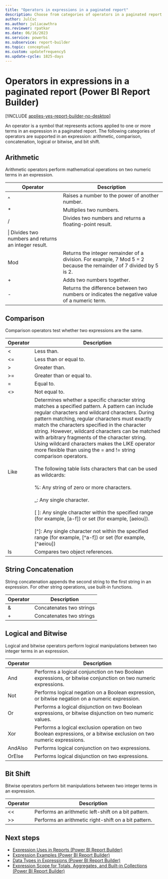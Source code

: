 ```yaml
---
title: "Operators in expressions in a paginated report"
description: Choose from categories of operators in a paginated report that are supported in an expression that represents actions applied to terms in an expression in Report Builder.
author: JulCsc
ms.author: juliacawthra
ms.reviewer: rpatkar
ms.date: 06/16/2023
ms.service: powerbi
ms.subservice: report-builder
ms.topic: conceptual
ms.custom: updatefrequency5
ms.update-cycle: 1825-days
---
```

# Operators in expressions in a paginated report (Power BI Report Builder)

[!INCLUDE [applies-yes-report-builder-no-desktop](../../includes/applies-yes-report-builder-no-desktop.md)]

  An operator is a symbol that represents actions applied to one or more terms in an expression in a paginated report. The following categories of operators are supported in an expression: arithmetic, comparison, concatenation, logical or bitwise, and bit shift.

## Arithmetic

Arithmetic operators perform mathematical operations on two numeric terms in an expression.

| Operator | Description |
| --- | --- |
| ^ | Raises a number to the power of another number. |
| * | Multiplies two numbers. |
| / | Divides two numbers and returns a floating-point result. |
| \\| Divides two numbers and returns an integer result. |
| Mod | Returns the integer remainder of a division. For example, 7 Mod 5 = 2 because the remainder of 7 divided by 5 is 2. |
| + | Adds two numbers together. |
| - | Returns the difference between two numbers or indicates the negative value of a numeric term. |

## Comparison

Comparison operators test whether two expressions are the same.

| Operator | Description |
| --- | --- |
| < | Less than. |
| \<= | Less than or equal to. |
| > | Greater than. |
| >= | Greater than or equal to. |
| = | Equal to. |
| <> | Not equal to. |
| Like | Determines whether a specific character string matches a specified pattern. A pattern can include regular characters and wildcard characters. During pattern matching, regular characters must exactly match the characters specified in the character string. However, wildcard characters can be matched with arbitrary fragments of the character string. Using wildcard characters makes the LIKE operator more flexible than using the = and != string comparison operators.<br /><br />The following table lists characters that can be used as wildcards:<br /><br />%: Any string of zero or more characters.<br /><br />_: Any single character.<br /><br />[ ]: Any single character within the specified range (for example, [a-f]) or set (for example, [aeiou]).<br /><br />[^]: Any single character not within the specified range (for example, [^a-f]) or set (for example, [^aeiou]) |
| Is | Compares two object references. |

## String Concatenation

String concatenation appends the second string to the first string in an expression. For other string operations, use built-in functions.

| Operator | Description |
| --- | --- |
| & | Concatenates two strings |
| + | Concatenates two strings |

## Logical and Bitwise

Logical and bitwise operators perform logical manipulations between two integer terms in an expression.

| Operator | Description |
| --- | --- |
| And | Performs a logical conjunction on two Boolean expressions, or bitwise conjunction on two numeric expressions. |
| Not | Performs logical negation on a Boolean expression, or bitwise negation on a numeric expression. |
| Or | Performs a logical disjunction on two Boolean expressions, or bitwise disjunction on two numeric values. |
| Xor | Performs a logical exclusion operation on two Boolean expressions, or a bitwise exclusion on two numeric expressions. |
| AndAlso | Performs logical conjunction on two expressions. |
| OrElse | Performs logical disjunction on two expressions. |

## Bit Shift

Bitwise operators perform bit manipulations between two integer terms in an expression.

| Operator | Description |
| --- | --- |
| <\< | Performs an arithmetic left-shift on a bit pattern. |
| >> | Performs an arithmetic right-shift on a bit pattern. |

## Next steps

- [Expression Uses in Reports (Power BI Report Builder)](./expression-uses-reports-report-builder.md)
- [Expression Examples (Power BI Report Builder)](./report-builder-expression-examples.md)
- [Data Types in Expressions (Power BI Report Builder)](./data-types-expressions-report-builder.md)
- [Expression Scope for Totals, Aggregates, and Built-in Collections (Power BI Report Builder)](./expression-scope-for-totals-aggregates-and-built-in-collections.md)
